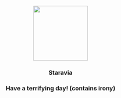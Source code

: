 <p align="center">
    <img src="https://raw.githubusercontent.com/PokeAPI/sprites/master/sprites/pokemon/397.png" width="150" height="150">
</p>
<h3 align="center"> <b>Staravia</b></h3>
<h3 align="center">Have a terrifying day! (contains irony)</h3>
